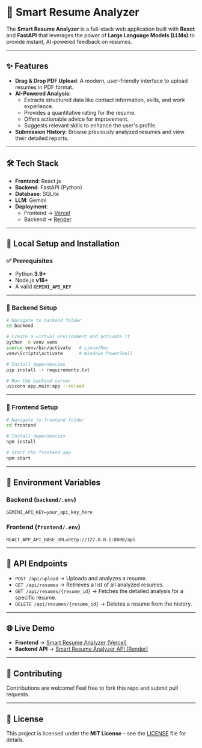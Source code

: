 # 📄 Smart Resume Analyzer

The **Smart Resume Analyzer** is a full-stack web application built with **React** and **FastAPI** that leverages the power of **Large Language Models (LLMs)** to provide instant, AI-powered feedback on resumes.  

---

## ✨ Features

- **Drag & Drop PDF Upload**: A modern, user-friendly interface to upload resumes in PDF format.  
- **AI-Powered Analysis**:  
  - Extracts structured data like contact information, skills, and work experience.  
  - Provides a quantitative rating for the resume.  
  - Offers actionable advice for improvement.  
  - Suggests relevant skills to enhance the user's profile.  
- **Submission History**: Browse previously analyzed resumes and view their detailed reports.  

---

## 🛠️ Tech Stack

- **Frontend**: React.js  
- **Backend**: FastAPI (Python)  
- **Database**: SQLite  
- **LLM**: Gemini  
- **Deployment**:  
  - Frontend → [Vercel](https://resume-analyzer-using-fast-api.vercel.app/)  
  - Backend → [Render](https://resume-analyzer-backend-9v7v.onrender.com)  

---

## 🚀 Local Setup and Installation

### ✅ Prerequisites
- Python **3.9+**  
- Node.js **v16+**  
- A valid **`GEMINI_API_KEY`**

---

### 🔧 Backend Setup

```bash
# Navigate to backend folder
cd backend

# Create a virtual environment and activate it
python -m venv venv
source venv/bin/activate   # Linux/Mac
venv\Scripts\activate      # Windows PowerShell

# Install dependencies
pip install -r requirements.txt

# Run the backend server
uvicorn app.main:app --reload
```

---

### 🎨 Frontend Setup

```bash
# Navigate to frontend folder
cd frontend

# Install dependencies
npm install

# Start the frontend app
npm start
```

---

## 🔑 Environment Variables

### Backend (`backend/.env`)
```env
GEMINI_API_KEY=your_api_key_here
```

### Frontend (`frontend/.env`)
```env
REACT_APP_API_BASE_URL=http://127.0.0.1:8000/api
```

---

## 📖 API Endpoints

- `POST /api/upload` → Uploads and analyzes a resume.  
- `GET /api/resumes` → Retrieves a list of all analyzed resumes.  
- `GET /api/resumes/{resume_id}` → Fetches the detailed analysis for a specific resume.  
- `DELETE /api/resumes/{resume_id}` → Deletes a resume from the history.  

---

## 🌐 Live Demo

- **Frontend** → [Smart Resume Analyzer (Vercel)](https://resume-analyzer-using-fast-api.vercel.app/)  
- **Backend API** → [Smart Resume Analyzer API (Render)](https://resume-analyzer-backend-9v7v.onrender.com)  

---

## 🤝 Contributing

Contributions are welcome! Feel free to fork this repo and submit pull requests.  

---

## 📜 License

This project is licensed under the **MIT License** – see the [LICENSE](LICENSE) file for details.  

